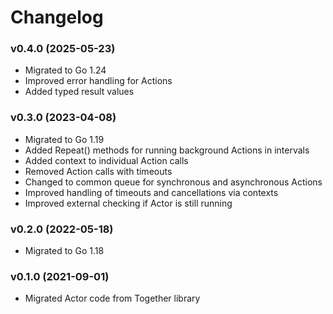 # Changelog

### v0.4.0 (2025-05-23)

* Migrated to Go 1.24
* Improved error handling for Actions
* Added typed result values

### v0.3.0 (2023-04-08)

* Migrated to Go 1.19
* Added Repeat() methods for running background Actions in intervals
* Added context to individual Action calls
* Removed Action calls with timeouts
* Changed to common queue for synchronous and asynchronous Actions
* Improved handling of timeouts and cancellations via contexts
* Improved external checking if Actor is still running

### v0.2.0 (2022-05-18)

* Migrated to Go 1.18

### v0.1.0 (2021-09-01)

* Migrated Actor code from Together library
